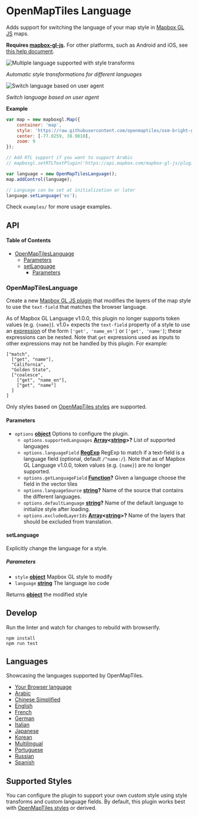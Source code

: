 # OpenMapTiles Language

Adds support for switching the language of your map style in [Mapbox GL JS](https://www.mapbox.com/mapbox-gl-js/) maps.

**Requires [mapbox-gl-js](https://github.com/mapbox/mapbox-gl-js).** For other platforms, such as Android and iOS, see [this help document](https://www.mapbox.com/help/change-language/).

![Multiple language supported with style transforms](https://cloud.githubusercontent.com/assets/1288339/26266912/89b1b6ba-3cb5-11e7-9964-49f51290d627.gif)

_Automatic style transformations for different languages_

![Switch language based on user agent](https://cloud.githubusercontent.com/assets/1288339/26269878/742cdb02-3cc5-11e7-8479-c6ab3f0f8a82.gif)

_Switch language based on user agent_

**Example**

```javascript
var map = new mapboxgl.Map({
    container: 'map',
    style: 'https://raw.githubusercontent.com/openmaptiles/osm-bright-gl-style/gh-pages/style-local.json',
    center: [-77.0259, 38.9010],
    zoom: 9
});

// Add RTL support if you want to support Arabic
// mapboxgl.setRTLTextPlugin('https://api.mapbox.com/mapbox-gl-js/plugins/mapbox-gl-rtl-text/v0.10.1/mapbox-gl-rtl-text.js');

var language = new OpenMapTilesLanguage();
map.addControl(language);

// Language can be set at initialization or later
language.setLanguage('es');
```

Check `examples/` for more usage examples.

## API

<!-- Generated by documentation.js. Update this documentation by updating the source code. -->

#### Table of Contents

-   [OpenMapTilesLanguage](#OpenMapTilesLanguage)
    -   [Parameters](#parameters)
    -   [setLanguage](#setlanguage)
        -   [Parameters](#parameters-1)

### OpenMapTilesLanguage

Create a new [Mapbox GL JS plugin](https://www.mapbox.com/blog/build-mapbox-gl-js-plugins/) that
modifies the layers of the map style to use the `text-field` that matches the browser language.

As of Mapbox GL Language v1.0.0, this plugin no longer supports token values (e.g. `{name}`). v1.0+ expects the `text-field`
property of a style to use an [expression](https://docs.mapbox.com/mapbox-gl-js/style-spec/expressions/) of the form `['get', 'name_en']` or `['get', 'name']`; these expressions can be nested. Note that `get` expressions used as inputs to other expressions may not be handled by this plugin. For example:
```
["match", 
  ["get", "name"], 
  "California", 
  "Golden State", 
  ["coalesce", 
    ["get", "name_en"], 
    ["get", "name"]
  ]
]
```
Only styles based on [OpenMapTiles styles](https://openmaptiles.org/) are supported.

#### Parameters

-   `options` **[object](https://developer.mozilla.org/docs/Web/JavaScript/Reference/Global_Objects/Object)** Options to configure the plugin.
    -   `options.supportedLanguages` **[Array](https://developer.mozilla.org/docs/Web/JavaScript/Reference/Global_Objects/Array)&lt;[string](https://developer.mozilla.org/docs/Web/JavaScript/Reference/Global_Objects/String)>?** List of supported languages
    -   `options.languageField` **[RegExp](https://developer.mozilla.org/docs/Web/JavaScript/Reference/Global_Objects/RegExp)** RegExp to match if a text-field is a language field (optional, default `/^name:/`). Note that as of Mapbox GL Language v1.0.0, token values (e.g. `{name}`) are no longer supported.
    -   `options.getLanguageField` **[Function](https://developer.mozilla.org/docs/Web/JavaScript/Reference/Statements/function)?** Given a language choose the field in the vector tiles
    -   `options.languageSource` **[string](https://developer.mozilla.org/docs/Web/JavaScript/Reference/Global_Objects/String)?** Name of the source that contains the different languages.
    -   `options.defaultLanguage` **[string](https://developer.mozilla.org/docs/Web/JavaScript/Reference/Global_Objects/String)?** Name of the default language to initialize style after loading.
    -   `options.excludedLayerIds` **[Array](https://developer.mozilla.org/docs/Web/JavaScript/Reference/Global_Objects/Array)&lt;[string](https://developer.mozilla.org/docs/Web/JavaScript/Reference/Global_Objects/String)>?** Name of the layers that should be excluded from translation.

#### setLanguage

Explicitly change the language for a style.

##### Parameters

-   `style` **[object](https://developer.mozilla.org/docs/Web/JavaScript/Reference/Global_Objects/Object)** Mapbox GL style to modify
-   `language` **[string](https://developer.mozilla.org/docs/Web/JavaScript/Reference/Global_Objects/String)** The language iso code

Returns **[object](https://developer.mozilla.org/docs/Web/JavaScript/Reference/Global_Objects/Object)** the modified style

## Develop

Run the linter and watch for changes to rebuild with browserify.

    npm install
    npm run test

## Languages

Showcasing the languages supported by OpenMapTiles.

-   [Your Browser language](https://mapbox.github.io/mapbox-gl-language/examples/browser.html)
-   [Arabic](https://mapbox.github.io/mapbox-gl-language/examples/ar.html)
-   [Chinese Simplified](https://mapbox.github.io/mapbox-gl-language/examples/zh.html)
-   [English](https://mapbox.github.io/mapbox-gl-language/examples/en.html)
-   [French](https://mapbox.github.io/mapbox-gl-language/examples/fr.html)
-   [German](https://mapbox.github.io/mapbox-gl-language/examples/de.html)
-   [Italian](https://mapbox.github.io/mapbox-gl-language/examples/it.html)
-   [Japanese](https://mapbox.github.io/mapbox-gl-language/examples/ja.html)
-   [Korean](https://mapbox.github.io/mapbox-gl-language/examples/ko.html)
-   [Multilingual](https://mapbox.github.io/mapbox-gl-language/examples/multilingual.html)
-   [Portuguese](https://mapbox.github.io/mapbox-gl-language/examples/pt.html)
-   [Russian](https://mapbox.github.io/mapbox-gl-language/examples/ru.html)
-   [Spanish](https://mapbox.github.io/mapbox-gl-language/examples/es.html)

## Supported Styles

You can configure the plugin to support your own custom style using style transforms and custom language fields.
By default, this plugin works best with [OpenMapTiles styles](https://openmaptiles.org/styles/) or derived.
